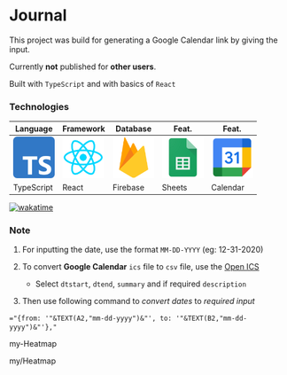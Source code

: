 # Journal

This project was build for generating a Google Calendar link by giving the input.

Currently **not** published for **other users**.

Built with `TypeScript` and with basics of `React` 

### Technologies
| Language                                                                                                                                         | Framework                                                                                                                                  | Database                                                                                                                                      | Feat.                                                                                                                          | Feat.                                                                                                                            |
| ------------------------------------------------------------------------------------------------------------------------------------------------ | ------------------------------------------------------------------------------------------------------------------------------------------ | --------------------------------------------------------------------------------------------------------------------------------------------- | ------------------------------------------------------------------------------------------------------------------------------ | -------------------------------------------------------------------------------------------------------------------------------- |
| <img src="https://raw.githubusercontent.com/dependabot-pr/Static-Files/main/Assets/Logo/Technologies/TypeScript.svg" alt="drawing" width="75" /> | <img src="https://raw.githubusercontent.com/dependabot-pr/Static-Files/main/Assets/Logo/Technologies/React.svg" alt="drawing" width="75"/> | <img src="https://raw.githubusercontent.com/dependabot-pr/Static-Files/main/Assets/Logo/Technologies/Firebase.svg" alt="drawing" width="75"/> | <img src="https://raw.githubusercontent.com/dependabot-pr/Static-Files/main/Assets/Logo/Sheets.svg" alt="drawing" width="75"/> | <img src="https://raw.githubusercontent.com/dependabot-pr/Static-Files/main/Assets/Logo/Calendar.svg" alt="drawing" width="75"/> |
| TypeScript                                                                                                                                       | React                                                                                                                                      | Firebase                                                                                                                                      | Sheets                                                                                                                         | Calendar                                                                                                                         |

[![wakatime](https://wakatime.com/badge/user/94eceae7-683a-4d18-a44b-59d4ffd2eb5d/project/564d5748-2bf1-43f3-b8a3-52d9dbaa02ee.svg)](https://wakatime.com/@pratikkabade/projects/gjodqsatdd)

### Note

1. For inputting the date, use the format `MM-DD-YYYY` (eg: 12-31-2020)

2. To convert **Google Calendar** `ics` file to `csv` file, use the [Open ICS](https://openicsfile.com/csv-convert.html)

    - Select `dtstart`, `dtend`, `summary` and if required `description`

3. Then use following command to *convert dates* to *required input*
```
="{from: '"&TEXT(A2,"mm-dd-yyyy")&"', to: '"&TEXT(B2,"mm-dd-yyyy")&"'},"
```

my-Heatmap

my/Heatmap

